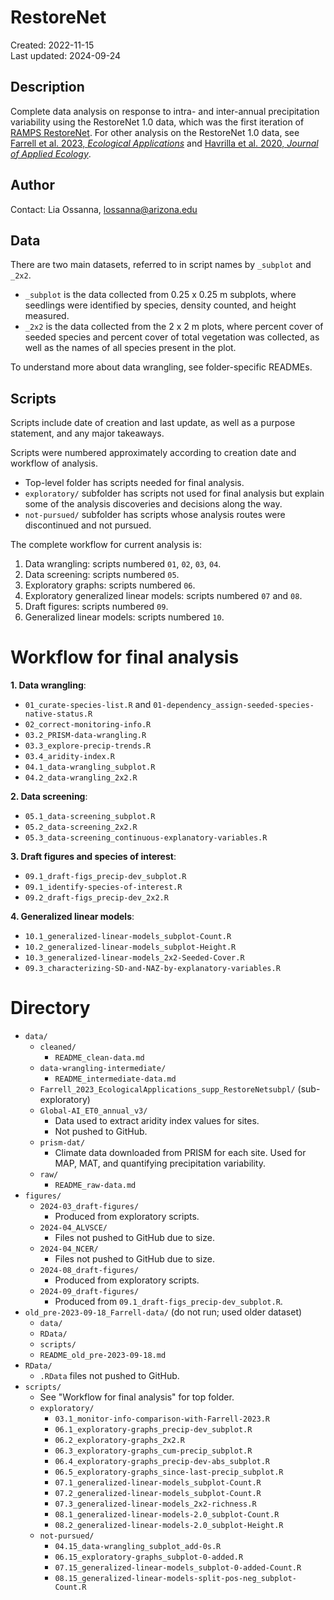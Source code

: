 # RestoreNet
Created: 2022-11-15  
Last updated: 2024-09-24
  
## Description  
Complete data analysis on response to intra- and inter-annual precipitation variability using the RestoreNet 1.0 data, which was the first iteration of [RAMPS RestoreNet](https://www.usgs.gov/centers/southwest-biological-science-center/science/restorenet-distributed-field-trial-network). For other analysis on the RestoreNet 1.0 data, see [Farrell et al. 2023, *Ecological Applications*](https://doi.org/10.1002/eap.2834) and [Havrilla et al. 2020, *Journal of Applied Ecology*]( https://doi.org/10.1111/1365-2664.13715).

  
## Author
Contact: Lia Ossanna, lossanna@arizona.edu

## Data
There are two main datasets, referred to in script names by `_subplot` and `_2x2`.
- `_subplot` is the data collected from 0.25 x 0.25 m subplots, where seedlings were identified by species, density counted, and height measured.
- `_2x2` is the data collected from the 2 x 2 m plots, where percent cover of seeded species and percent cover of total vegetation was collected, as well as the names of all species present in the plot.  

To understand more about data wrangling, see folder-specific READMEs.

## Scripts
Scripts include date of creation and last update, as well as a purpose statement, and any major takeaways.  

Scripts were numbered approximately according to creation date and workflow of analysis. 
- Top-level folder has scripts needed for final analysis.
- `exploratory/` subfolder has scripts not used for final analysis but explain some of the analysis discoveries and decisions along the way.
- `not-pursued/` subfolder has scripts whose analysis routes were discontinued and not pursued.

The complete workflow for current analysis is:  
1. Data wrangling: scripts numbered `01`, `02`, `03`, `04`.  
2. Data screening: scripts numbered `05`.
3. Exploratory graphs: scripts numbered `06`.
4. Exploratory generalized linear models: scripts numbered `07` and `08`.
5. Draft figures: scripts numbered `09`.
6. Generalized linear models: scripts numbered `10`.


# Workflow for final analysis
**1. Data wrangling**:
- `01_curate-species-list.R` and `01-dependency_assign-seeded-species-native-status.R`
- `02_correct-monitoring-info.R`
- `03.2_PRISM-data-wrangling.R`
- `03.3_explore-precip-trends.R`
- `03.4_aridity-index.R`
- `04.1_data-wrangling_subplot.R`
- `04.2_data-wrangling_2x2.R`

**2. Data screening**:
- `05.1_data-screening_subplot.R`
- `05.2_data-screening_2x2.R`
- `05.3_data-screening_continuous-explanatory-variables.R`

**3. Draft figures and species of interest**:
- `09.1_draft-figs_precip-dev_subplot.R`
- `09.1_identify-species-of-interest.R`
- `09.2_draft-figs_precip-dev_2x2.R`

**4. Generalized linear models**:
- `10.1_generalized-linear-models_subplot-Count.R`
- `10.2_generalized-linear-models_subplot-Height.R`
- `10.3_generalized-linear-models_2x2-Seeded-Cover.R`
- `09.3_characterizing-SD-and-NAZ-by-explanatory-variables.R`

# Directory
- `data/`
    - `cleaned/`
        - `README_clean-data.md`
    - `data-wrangling-intermediate/`
        - `README_intermediate-data.md`
    - `Farrell_2023_EcologicalApplications_supp_RestoreNetsubpl/` (sub-exploratory)
    - `Global-AI_ET0_annual_v3/`
        - Data used to extract aridity index values for sites. 
        - Not pushed to GitHub.
    - `prism-dat/`
        - Climate data downloaded from PRISM for each site. Used for MAP, MAT, and quantifying precipitation variability.
    - `raw/`
        - `README_raw-data.md`
- `figures/`
    - `2024-03_draft-figures/`
        - Produced from exploratory scripts.
    - `2024-04_ALVSCE/`
        - Files not pushed to GitHub due to size.
    - `2024-04_NCER/`
        - Files not pushed to GitHub due to size.
    - `2024-08_draft-figures/`
        - Produced from exploratory scripts.
    - `2024-09_draft-figures/`
        - Produced from `09.1_draft-figs_precip-dev_subplot.R`.
- `old_pre-2023-09-18_Farrell-data/` (do not run; used older dataset)
    - `data/`
    - `RData/`
    - `scripts/`
    - `README_old_pre-2023-09-18.md`
- `RData/`
    - `.RData` files not pushed to GitHub.
- `scripts/`
    - See "Workflow for final analysis" for top folder.
    - `exploratory/`
        - `03.1_monitor-info-comparison-with-Farrell-2023.R`
        - `06.1_exploratory-graphs_precip-dev_subplot.R` 
        - `06.2_exploratory-graphs_2x2.R` 
        - `06.3_exploratory-graphs_cum-precip_subplot.R` 
        - `06.4_exploratory-graphs_precip-dev-abs_subplot.R`
        - `06.5_exploratory-graphs_since-last-precip_subplot.R` 
        - `07.1_generalized-linear-models_subplot-Count.R` 
        - `07.2_generalized-linear-models_subplot-Count.R` 
        - `07.3_generalized-linear-models_2x2-richness.R` 
        - `08.1_generalized-linear-models-2.0_subplot-Count.R` 
        - `08.2_generalized-linear-models-2.0_subplot-Height.R`
    - `not-pursued/`
        - `04.15_data-wrangling_subplot_add-0s.R`
        - `06.15_exploratory-graphs_subplot-0-added.R`
        - `07.15_generalized-linear-models_subplot-0-added-Count.R` 
        - `08.15_generalized-linear-models-split-pos-neg_subplot-Count.R`
